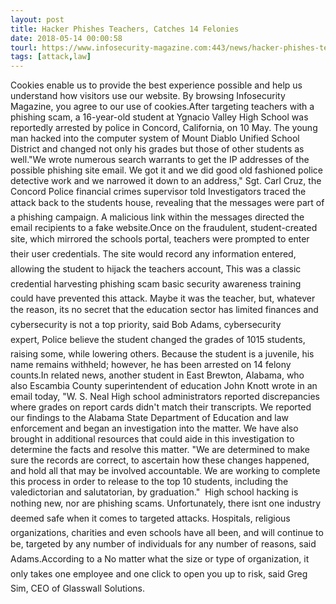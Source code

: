 ```yaml
---
layout: post
title: Hacker Phishes Teachers, Catches 14 Felonies
date: 2018-05-14 00:00:58
tourl: https://www.infosecurity-magazine.com:443/news/hacker-phishes-teachers-catches-14/
tags: [attack,law]
---
```

Cookies enable us to provide the best experience possible and help us understand how visitors use our website. By browsing Infosecurity Magazine, you agree to our use of cookies.After targeting teachers with a phishing scam, a 16-year-old student at Ygnacio Valley High School was reportedly arrested by police in Concord, California, on 10 May. The young man hacked into the computer system of Mount Diablo Unified School District and changed not only his grades but those of other students as well."We wrote numerous search warrants to get the IP addresses of the possible phishing site email. We got it and we did good old fashioned police detective work and we narrowed it down to an address," Sgt. Carl Cruz, the Concord Police financial crimes supervisor told Investigators traced the attack back to the students house, revealing that the messages were part of a phishing campaign. A malicious link within the messages directed the email recipients to a fake website.Once on the fraudulent, student-created site, which mirrored the schools portal, teachers were prompted to enter their user credentials. The site would record any information entered, allowing the student to hijack the teachers account, This was a classic credential harvesting phishing scam  basic security awareness training could have prevented this attack. Maybe it was the teacher, but, whatever the reason, its no secret that the education sector has limited finances and cybersecurity is not a top priority, said Bob Adams, cybersecurity expert, Police believe the student changed the grades of 1015 students, raising some, while lowering others. Because the student is a juvenile, his name remains withheld; however, he has been arrested on 14 felony counts.In related news, another student in East Brewton, Alabama, who also Escambia County superintendent of education John Knott wrote in an email today, "W. S. Neal High school administrators reported discrepancies where grades on report cards didn't match their transcripts. We reported our findings to the Alabama State Department of Education and law enforcement and began an investigation into the matter. We have also brought in additional resources that could aide in this investigation to determine the facts and resolve this matter. "We are determined to make sure the records are correct, to ascertain how these changes happened, and hold all that may be involved accountable. We are working to complete this process in order to release to the top 10 students, including the valedictorian and salutatorian, by graduation."  High school hacking is nothing new, nor are phishing scams. Unfortunately, there isnt one industry deemed safe when it comes to targeted attacks. Hospitals, religious organizations, charities and even schools have all been, and will continue to be, targeted by any number of individuals for any number of reasons, said Adams.According to a No matter what the size or type of organization, it only takes one employee and one click to open you up to risk, said Greg Sim, CEO of Glasswall Solutions.